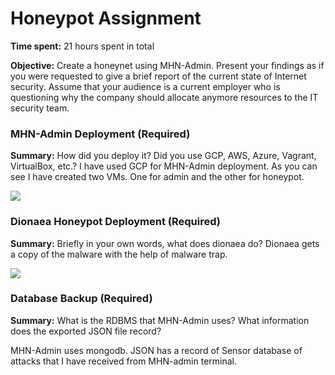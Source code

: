 # Honeypot Assignment

**Time spent:** 21 hours spent in total

**Objective:** Create a honeynet using MHN-Admin. Present your findings as if you were requested to give a brief report of the current state of Internet security. Assume that your audience is a current employer who is questioning why the company should allocate anymore resources to the IT security team.

### MHN-Admin Deployment (Required)

**Summary:** How did you deploy it? Did you use GCP, AWS, Azure, Vagrant, VirtualBox, etc.?
I have used GCP for MHN-Admin deployment. As you can see I have created two VMs. One for admin and the other for honeypot.


<img src="mhn-admin.gif">

### Dionaea Honeypot Deployment (Required)

**Summary:** Briefly in your own words, what does dionaea do? 
Dionaea gets a copy of the malware with the help of malware trap.

<img src="dionaea-honeypot.gif">

### Database Backup (Required) 

**Summary:** What is the RDBMS that MHN-Admin uses? What information does the exported JSON file record?

MHN-Admin uses mongodb. JSON has a record of Sensor database of attacks that I have received from MHN-admin terminal.





